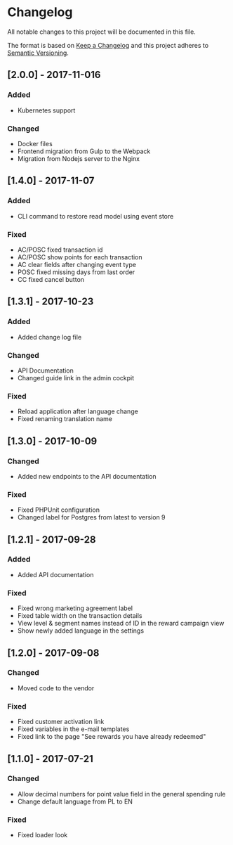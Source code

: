 # Changelog
All notable changes to this project will be documented in this file.

The format is based on [Keep a Changelog](http://keepachangelog.com/en/1.0.0/)
and this project adheres to [Semantic Versioning](http://semver.org/spec/v2.0.0.html).

## [2.0.0] - 2017-11-016
### Added
- Kubernetes support
### Changed
- Docker files
- Frontend migration from Gulp to the Webpack
- Migration from Nodejs server to the Nginx

## [1.4.0] - 2017-11-07
### Added
- CLI command to restore read model using event store
### Fixed
- AC/POSC fixed transaction id
- AC/POSC show points for each transaction
- AC clear fields after changing event type
- POSC fixed missing days from last order
- CC fixed cancel button

## [1.3.1] - 2017-10-23
### Added
- Added change log file
### Changed
- API Documentation
- Changed guide link in the admin cockpit
### Fixed
- Reload application after language change
- Fixed renaming translation name

## [1.3.0] - 2017-10-09
### Changed
- Added new endpoints to the API documentation
### Fixed
- Fixed PHPUnit configuration
- Changed label for Postgres from latest to version 9

## [1.2.1] - 2017-09-28
### Added
- Added API documentation
### Fixed
- Fixed wrong marketing agreement label
- Fixed table width on the transaction details
- View level & segment names instead of ID in the reward campaign view
- Show newly added language in the settings

## [1.2.0] - 2017-09-08
### Changed
- Moved code to the vendor
### Fixed
- Fixed customer activation link
- Fixed variables in the e-mail templates
- Fixed link to the page "See rewards you have already redeemed"

## [1.1.0] - 2017-07-21
### Changed
- Allow decimal numbers for point value field in the general spending rule
- Change default language from PL to EN
### Fixed
- Fixed loader look
